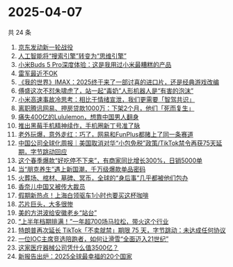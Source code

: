 # 2025-04-07

共 24 条

<!-- BEGIN 36KR -->
<!-- 最后更新时间 2025-04-07 04:16:02 +0800 -->
1. [京东发动新一轮战役](https://36kr.com/p/3235579223408642)
1. [人工智能将“搜索引擎”转变为“思维引擎”](https://36kr.com/p/3216034842446729)
1. [小米Buds 5 Pro深度体验：这是我用过小米最糟糕的产品](https://36kr.com/p/3236705600267525)
1. [雷军最近不OK](https://36kr.com/p/3238138573586440)
1. [《我的世界》IMAX：2025终于来了一部讨喜的进口片，还是经典游戏改编](https://36kr.com/p/3237286309216265)
1. [傅盛这次不怼朱啸虎了，站一起“毒奶”人形机器人是“有害的泡沫”](https://36kr.com/p/3236898014117889)
1. [小米高速事故冷思考：相比于情绪宣泄，我们更需要「智驾共识」](https://36kr.com/p/3236724011515527)
1. [离职腾讯网易、押房贷款1000万：下架2个月，他们「死而复生」](https://36kr.com/p/3236725967994886)
1. [痛失400亿的Lululemon，想靠中国男人翻身](https://36kr.com/p/3238294083255943)
1. [推出黑莓手机精神续作，手机圈新丁号准了脉](https://36kr.com/p/3237055723896450)
1. [老外玩爆，意外走红：巧了，网易和FunPlus都赌上了同一条赛道](https://36kr.com/p/3237277798301696)
1. [中国公司全球化周报｜美国取消对华“小包免税”政策/TikTok禁令再获75天延期，字节跳动回应](https://36kr.com/p/3235555872734856)
1. [这个春季爆款“好吃停不下来”，有商家同比增长300%，日销5000单](https://36kr.com/p/3237256101085189)
1. [当“朋克养生”遇上新国潮，千万级爆款单品密码](https://36kr.com/p/3237905600495236)
1. [火葬场、棺材、墓碑、冥币，全球的“身后事”几乎都被他们包办](https://36kr.com/p/3236870967066626)
1. [香奈儿中国又被传大裁员](https://36kr.com/p/3237079265247240)
1. [假期新热点！上海白领驱车1小时也要买这杯咖啡](https://36kr.com/p/3237986638085763)
1. [芯片巨头，大多很惨](https://36kr.com/p/3238020214144646)
1. [美的方洪波给安徽老乡“站台”](https://36kr.com/p/3236724185628676)
1. [“上半年档期排满！”一年超700场马拉松，带火这个行业](https://36kr.com/p/3237990750355462)
1. [特朗普再次延长 TikTok「不卖就禁」期限 75 天，字节跳动：未达成任何协议](https://36kr.com/p/3236679007895172)
1. [一位IOC主席竞选陪跑者，如何让滑雪“全面迈入21世纪”](https://36kr.com/p/3237254605995657)
1. [这家医疗器械公司凭什么值3500亿？](https://36kr.com/p/3236488475197446)
1. [新报告出炉：2025全球最幸福的20个国家](https://36kr.com/p/3236858463322116)
<!-- END 36KR -->